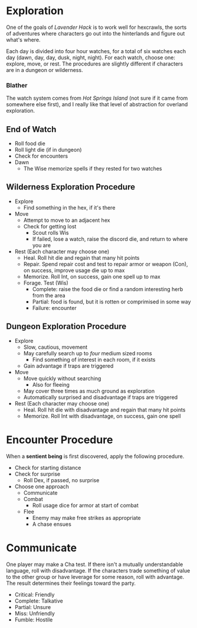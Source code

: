 # Exploration

One of the goals of _Lavender Hack_ is to work well for hexcrawls, the sorts of adventures where characters go out into the hinterlands and figure out what's where.

Each day is divided into four hour watches, for a total of six watches each day (dawn, day, day, dusk, night, night). For each watch, choose one: explore, move, or rest. The procedures are slightly different if characters are in a dungeon or wilderness.

### Blather

The watch system comes from _Hot Springs Island_ (not sure if it came from somewhere else first), and I really like that level of abstraction for overland exploration.

## End of Watch

* Roll food die
* Roll light die (if in dungeon)
* Check for encounters
* Dawn
    * The Wise memorize spells if they rested for two watches

## Wilderness Exploration Procedure

* Explore
    * Find something in the hex, if it's there
* Move
    * Attempt to move to an adjacent hex
    * Check for getting lost
        * Scout rolls Wis
        * If failed, lose a watch, raise the discord die, and return to where you are
* Rest (Each character may choose one)
    * Heal. Roll hit die and regain that many hit points
    * Repair. Spend repair cost and test to repair armor or weapon (Con), on success, improve usage die up to max
    * Memorize. Roll Int, on success, gain one spell up to max
    * Forage. Test (Wis)
        * Complete: raise the food die or find a random interesting herb from the area
        * Partial: food is found, but it is rotten or comprimised in some way
        * Failure: encounter

## Dungeon Exploration Procedure

* Explore
    * Slow, cautious, movement
    * May carefully search up to *four* medium sized rooms
        * Find something of interest in each room, if it exists
    * Gain advantage if traps are triggered
* Move
    * Move quickly without searching
        * Also for fleeing
    * May cover three times as much ground as exploration
    * Automatically surprised and disadvantage if traps are triggered
* Rest (Each character may choose one)
    * Heal. Roll hit die with disadvantage and regain that many hit points
    * Memorize. Roll Int with disadvantage, on success, gain one spell

# Encounter Procedure

When a **sentient being** is first discovered, apply the following procedure.

* Check for starting distance
* Check for surprise
    * Roll Dex, if passed, no surprise
* Choose one approach
    * Communicate
    * Combat
        * Roll usage dice for armor at start of combat
    * Flee
        * Enemy may make free strikes as appropriate
        * A chase ensues

# Communicate

One player may make a Cha test. If there isn't a mutually understandable language, roll with disadvantage. If the characters trade something of value to the other group or have leverage for some reason, roll with advantage. The result determines their feelings toward the party.

* Critical: Friendly
* Complete: Talkative
* Partial: Unsure
* Miss: Unfriendly
* Fumble: Hostile